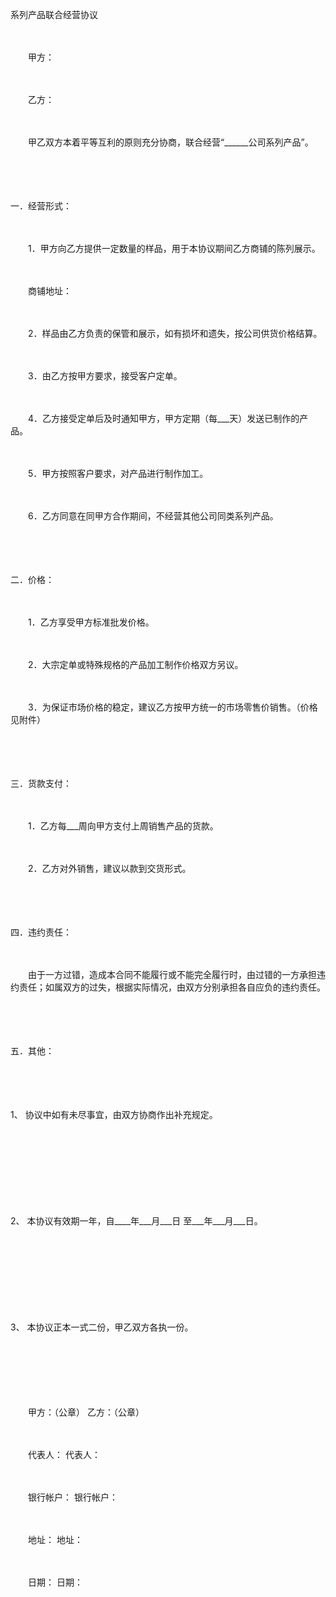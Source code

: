 



系列产品联合经营协议



 

　　

　　甲方：

　　

　　乙方：　　

　　

　　甲乙双方本着平等互利的原则充分协商，联合经营“______公司系列产品”。

　　

　　


 一．经营形式：



　　

　　1．甲方向乙方提供一定数量的样品，用于本协议期间乙方商铺的陈列展示。

　　

　　商铺地址：

　　

　　2．样品由乙方负责的保管和展示，如有损坏和遗失，按公司供货价格结算。

　　

　　3．由乙方按甲方要求，接受客户定单。

　　

　　4．乙方接受定单后及时通知甲方，甲方定期（每___天）发送已制作的产品。

　　

　　5．甲方按照客户要求，对产品进行制作加工。

　　

　　6．乙方同意在同甲方合作期间，不经营其他公司同类系列产品。

　　

　　


 二．价格：



　　

　　1．乙方享受甲方标准批发价格。

　　

　　2．大宗定单或特殊规格的产品加工制作价格双方另议。

　　

　　3．为保证市场价格的稳定，建议乙方按甲方统一的市场零售价销售。（价格见附件）

　　

　　


 三．货款支付：



　　

　　1．乙方每___周向甲方支付上周销售产品的货款。

　　

　　2．乙方对外销售，建议以款到交货形式。

　　

　　


 四．违约责任：



　　

　　由于一方过错，造成本合同不能履行或不能完全履行时，由过错的一方承担违约责任；如属双方的过失，根据实际情况，由双方分别承担各自应负的违约责任。

　　

　　


 五．其他：



　　

　　

1、
协议中如有未尽事宜，由双方协商作出补充规定。

　　

　　

　　

　　

2、
本协议有效期一年，自____年___月___日 至___年___月___日。

　　

　　

　　

　　

3、
本协议正本一式二份，甲乙双方各执一份。　　

　　

　　

　　

　　甲方：（公章） 乙方：（公章）

　　

　　代表人： 代表人：

　　

　　银行帐户： 银行帐户：

　　

　　地址： 地址：

　　

　　日期： 日期：